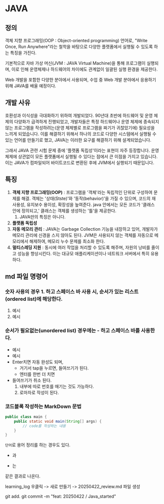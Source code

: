 # JAVA
## 정의 

객체 지향 프로그래밍(OOP : Object-oriented programming) 언어로, 
"Write Once, Run Anywhere"라는 철학을 바탕으로 다양한 플랫폼에서 실행될 수 있도록 하는 특징을 가진다.

기본적으로 자바 가상 머신(JVM : JAVA Virtual Machine)을 통해 프로그램이 실행되며, 
이로 인해 운영체제나 하드웨어의 차이에도 관계없이 일괄된 실행 환경을 제공한다.

Web 개발을 포함한 다양한 분야에서 사용되며, 수업 중 Web 개발 분야에서 응용하기 위해 JAVA를 배울 예정이다.

## 개발 사유
호환성과 이식성을 극대화하기 위하여 개발되었다.
90년대 초반에 하드웨어 및 운영 체제의 다양화가 급격하게 진행되었고,
개발자들은 특정 하드웨어나 운영 체제에 종속되지 않는 프로그램을 작성하려는(운영 체제별로 프로그램을 짜기가 귀찮았기에) 필요성을 느끼게 되었습니다. 
이를 해결하기 위해서 하나의 코드로 다양한 시스템에서 실행될 수 있는 언어를 만들기로 했고, 
JAVA는 이러한 요구를 해결하기 위해 설계되었습니다.

그래서 JAVA 관련 시험 문제 중에 '플랫폼 독립성'이라는 표현이 자주 등장합니다. 
운영 체제에 상관없이 모든 플랫폼에서 실행될 수 있다는 점에서 큰 이점을 가지고 있습니다. 
이는 JAVA가 컴파일되어 바이트코드로 변환된 후에 JVM에서 실행되기 때문입니다. 

## 특징
1. **객체 지향 프로그래밍(OOP)** : 프로그램을 '객체'라는 독립적인 단위로 구성하여 문제를 해결. 객체는 '상태(Stste)'와 '동작(behavior)'을 가질 수 있으며, 코드의 재사용성, 유지보수 용이성, 확장성을 높여준다. java 안에서는 모든 코드가 '클래스 안에 정의되고,' 클래스는 객체를 생성하는 '틀'을 제공한다.
   1. JAVA만의 특징은 아니다.
2. **플랫폼 독립성**
3. **자동 메모리 관리** :  JAVA는 Garbage Collection 기능을 내장하고 있어, 개발자가 메모리 관리에 신경을 스지 않아도 된다. JVM은 사용되지 않는 객체를 자동으로 메모리에서 해제하여, 메모리 누수 문제를 최소화 한다.
4. **멀티스레딩 지원** : 동시에 여러 작업을 처리할 수 있도록 해주며, 자원의 낭비를 줄이고 성능을 향상시킨다. 이는 대규모 애플리케이션이나 네트워크 서버에서 특히 유용하다. 


## md 파일 명령어
### 숫자 사용의 경우 1. 하고 스페이스 바 사용 시, 순서가 있는 리스트(ordered list)에 해당한다.
1. 예시
2. 예시 


### 순서가 필요없는(unordered list) 경우에는 - 하고 스페이스 바를 사용한다. 
- 예시
- 예시
- Enter치면 자동 완성도 되며,
  - 거기서 tap을 누르면, 들여쓰기가 된다.
  - 엔터를 한번 더 치면
- 들여쓰기가 취소 된다.
  1. 내부에 따로 번호를 매기는 것도 가능하다.
  2. 로마자로 작성이 된다.



### 코드블록 작성하는 MarkDown 문법
```java
public class main {
    public static void main(String[] args) {
        // code를 작성하는 내용 
    }
}
```

`단어`로 용어 정리를 하는 경우도 있다. 

* 과
- 는

같은 결과로 나온다. 

learning_log 우클릭 -> 새로 만들기 -> 20250422_review.md 파일 생성 


git add.
git commit -m "feat: 20250422 / Java_started"